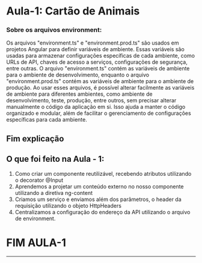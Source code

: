 # Aula-1: Cartão de Animais

### Sobre os arquivos environment:
Os arquivos "environment.ts" e "environment.prod.ts" são usados em projetos Angular para definir variáveis de ambiente. Essas variáveis são usadas para armazenar configurações específicas de cada ambiente, como URLs de API, chaves de acesso a serviços, configurações de segurança, entre outras.
O arquivo "environment.ts" contém as variáveis de ambiente para o ambiente de desenvolvimento, enquanto o arquivo "environment.prod.ts" contém as variáveis de ambiente para o ambiente de produção.
Ao usar esses arquivos, é possível alterar facilmente as variáveis de ambiente para diferentes ambientes, como ambiente de desenvolvimento, teste, produção, entre outros, sem precisar alterar manualmente o código da aplicação em si. Isso ajuda a manter o código organizado e modular, além de facilitar o gerenciamento de configurações específicas para cada ambiente.
## Fim explicação

## O que foi feito na Aula - 1:
  1. Como criar um componente reutilizável, recebendo atributos utilizando o decorator @Input
  2. Aprendemos a projetar um conteúdo externo no nosso componente utilizando a diretiva ng-content
  3. Criamos um serviço e enviamos além dos parâmetros, o header da requisição utilizando o objeto HttpHeaders
  4. Centralizamos a configuração do endereço da API utilizando o arquivo de environment.

# FIM AULA-1
---
